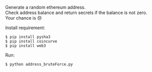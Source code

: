 
Generate a random ethereum address. </br>
Check address balance and return secrets if the balance is not zero. </br>
Your chance is :disappointed: </br>

Install requirement: <br />
````shell
$ pip install pysha3
$ pip install coincurve
$ pip install web3
````
Run:  <br />
````shell
$ python address_bruteForce.py
````
